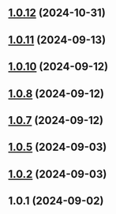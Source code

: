 ## [1.0.12](https://github.com/dq-alhq/cleon-icons/compare/1.0.11...1.0.12) (2024-10-31)

## [1.0.11](https://github.com/dq-alhq/cleon-icons/compare/1.0.10...1.0.11) (2024-09-13)

## [1.0.10](https://github.com/dq-alhq/cleon-icons/compare/1.0.8...1.0.10) (2024-09-12)

## [1.0.8](https://github.com/dq-alhq/cleon-icons/compare/1.0.7...1.0.8) (2024-09-12)

## [1.0.7](https://github.com/dq-alhq/cleon-icons/compare/1.0.6...1.0.7) (2024-09-12)

## [1.0.5](https://github.com/dq-alhq/cleon-icons/compare/1.0.2...null) (2024-09-03)

## [1.0.2](https://github.com/dq-alhq/cleon-icons/compare/1.0.1...1.0.2) (2024-09-03)

## 1.0.1 (2024-09-02)
